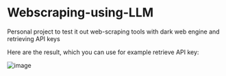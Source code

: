 # Webscraping-using-LLM
Personal project to test it out web-scraping tools with dark web engine and retrieving API keys

Here are the result, which you can use for example retrieve API key:


![image](https://github.com/Reyzenello/Webscraping-using-LLM/assets/43668563/9e8670b0-c8cc-4d74-8dbc-ce8773fc2d32)
